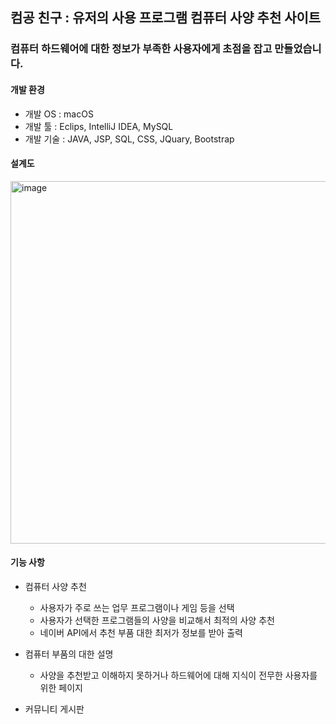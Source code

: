 ## 컴공 친구 : 유저의 사용 프로그램 컴퓨터 사양 추천 사이트
### 컴퓨터 하드웨어에 대한 정보가 부족한 사용자에게 초점을 잡고 만들었습니다.

#### 개발 환경
* 개발 OS : macOS
* 개발 툴 : Eclips, IntelliJ IDEA, MySQL
* 개발 기술 : JAVA, JSP, SQL, CSS, JQuary, Bootstrap 
#### 설계도
<img width="580" alt="image" src="https://user-images.githubusercontent.com/101164731/211601800-4d347083-7d6d-4b7c-b8b5-1a0ff9f2f864.png">

#### 기능 사항

* 컴퓨터 사양 추천
  * 사용자가 주로 쓰는 업무 프로그램이나 게임 등을 선택
  * 사용자가 선택한 프로그램들의 사양을 비교해서 최적의 사양 추천
  * 네이버 API에서 추천 부품 대한 최저가 정보를 받아 출력

* 컴퓨터 부품의 대한 설명
  * 사양을 추천받고 이해하지 못하거나 하드웨어에 대해 지식이 전무한 사용자를 위한 페이지



* 커뮤니티 게시판



